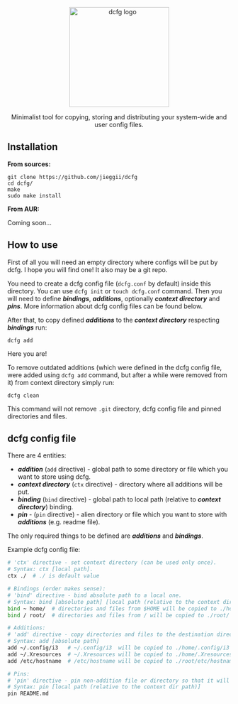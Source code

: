 <p align="center">
    <img alt="dcfg logo" src="https://imgur.com/pRCVSAo.jpg" height=225 />
</p>

<p align="center">Minimalist tool for copying, storing and distributing your system-wide and user config files.</p>

## Installation
**From sources:**
```shell
git clone https://github.com/jieggii/dcfg
cd dcfg/
make
sudo make install
```

**From AUR:**

Coming soon...

## How to use
First of all you will need an empty directory where configs will be put by dcfg.
I hope you will find one! It also may be a git repo.

You need to create a dcfg config file (`dcfg.conf` by default) inside this directory. You can use 
`dcfg init` or `touch dcfg.conf` command. 
Then you will need to define ***bindings***, ***additions***, optionally 
***context directory*** and ***pins***. More information about dcfg config files can be found below.

After that, to copy defined ***additions*** to the ***context directory*** respecting
***bindings*** run:

`dcfg add`

Here you are!

To remove outdated additions (which were defined in the dcfg config file, 
were added using `dcfg add` command, but after a while were removed from it)
from context directory simply run:

`dcfg clean`

This command will not remove `.git` directory, dcfg config file and pinned directories and files.

## dcfg config file
There are 4 entities:
* ***addition*** (`add` directive) - global path to some directory or file which you want to store using dcfg. 
* ***context directory*** (`ctx` directive) - directory where all additions will be put.
* ***binding*** (`bind` directive) - global path to local path (relative to ***context directory***) binding.
* ***pin*** - (`pin` directive) - alien directory or file which you want to store with ***additions*** (e.g. readme file).

The only required things to be defined are ***additions*** and ***bindings***.

Example dcfg config file:
```bash
# 'ctx' directive - set context directory (can be used only once).
# Syntax: ctx [local path].
ctx ./  # ./ is default value

# Bindings (order makes sense):
# 'bind' directive - bind absolute path to a local one.
# Syntax: bind [absolute path] [local path (relative to the context dir path)].
bind ~ home/  # directories and files from $HOME will be copied to ./home/
bind / root/  # directories and files from / will be copied to ./root/

# Additions:
# 'add' directive - copy directories and files to the destination directory respecting bindings.
# Syntax: add [absolute path]
add ~/.config/i3   # ~/.config/i3  will be copied to ./home/.config/i3
add ~/.Xresources  # ~/.Xresources will be copied to ./home/.Xresources
add /etc/hostname  # /etc/hostname will be copied to ./root/etc/hostname

# Pins:
# 'pin' directive - pin non-addition file or directory so that it will not be removed when running 'dcfg clean'.
# Syntax: pin [local path (relative to the context dir path)]
pin README.md
```
